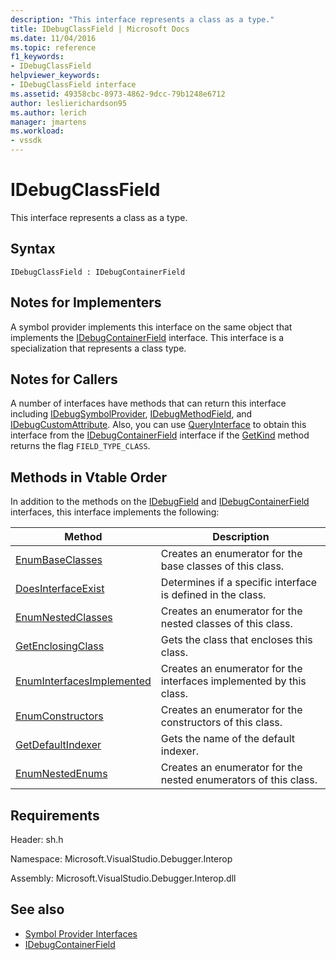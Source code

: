 ```yaml
---
description: "This interface represents a class as a type."
title: IDebugClassField | Microsoft Docs
ms.date: 11/04/2016
ms.topic: reference
f1_keywords:
- IDebugClassField
helpviewer_keywords:
- IDebugClassField interface
ms.assetid: 49358cbc-8973-4862-9dcc-79b1248e6712
author: leslierichardson95
ms.author: lerich
manager: jmartens
ms.workload:
- vssdk
---
```

# IDebugClassField
This interface represents a class as a type.

## Syntax

```
IDebugClassField : IDebugContainerField
```

## Notes for Implementers
 A symbol provider implements this interface on the same object that implements the [IDebugContainerField](../../../extensibility/debugger/reference/idebugcontainerfield.md) interface. This interface is a specialization that represents a class type.

## Notes for Callers
 A number of interfaces have methods that can return this interface including [IDebugSymbolProvider](../../../extensibility/debugger/reference/idebugsymbolprovider.md), [IDebugMethodField](../../../extensibility/debugger/reference/idebugmethodfield.md), and [IDebugCustomAttribute](../../../extensibility/debugger/reference/idebugcustomattribute.md). Also, you can use [QueryInterface](/cpp/atl/queryinterface) to obtain this interface from the [IDebugContainerField](../../../extensibility/debugger/reference/idebugcontainerfield.md) interface if the [GetKind](../../../extensibility/debugger/reference/idebugfield-getkind.md) method returns the flag `FIELD_TYPE_CLASS`.

## Methods in Vtable Order
 In addition to the methods on the [IDebugField](../../../extensibility/debugger/reference/idebugfield.md) and [IDebugContainerField](../../../extensibility/debugger/reference/idebugcontainerfield.md) interfaces, this interface implements the following:

|Method|Description|
|------------|-----------------|
|[EnumBaseClasses](../../../extensibility/debugger/reference/idebugclassfield-enumbaseclasses.md)|Creates an enumerator for the base classes of this class.|
|[DoesInterfaceExist](../../../extensibility/debugger/reference/idebugclassfield-doesinterfaceexist.md)|Determines if a specific interface is defined in the class.|
|[EnumNestedClasses](../../../extensibility/debugger/reference/idebugclassfield-enumnestedclasses.md)|Creates an enumerator for the nested classes of this class.|
|[GetEnclosingClass](../../../extensibility/debugger/reference/idebugclassfield-getenclosingclass.md)|Gets the class that encloses this class.|
|[EnumInterfacesImplemented](../../../extensibility/debugger/reference/idebugclassfield-enuminterfacesimplemented.md)|Creates an enumerator for the interfaces implemented by this class.|
|[EnumConstructors](../../../extensibility/debugger/reference/idebugclassfield-enumconstructors.md)|Creates an enumerator for the constructors of this class.|
|[GetDefaultIndexer](../../../extensibility/debugger/reference/idebugclassfield-getdefaultindexer.md)|Gets the name of the default indexer.|
|[EnumNestedEnums](../../../extensibility/debugger/reference/idebugclassfield-enumnestedenums.md)|Creates an enumerator for the nested enumerators of this class.|

## Requirements
 Header: sh.h

 Namespace: Microsoft.VisualStudio.Debugger.Interop

 Assembly: Microsoft.VisualStudio.Debugger.Interop.dll

## See also
- [Symbol Provider Interfaces](../../../extensibility/debugger/reference/symbol-provider-interfaces.md)
- [IDebugContainerField](../../../extensibility/debugger/reference/idebugcontainerfield.md)
